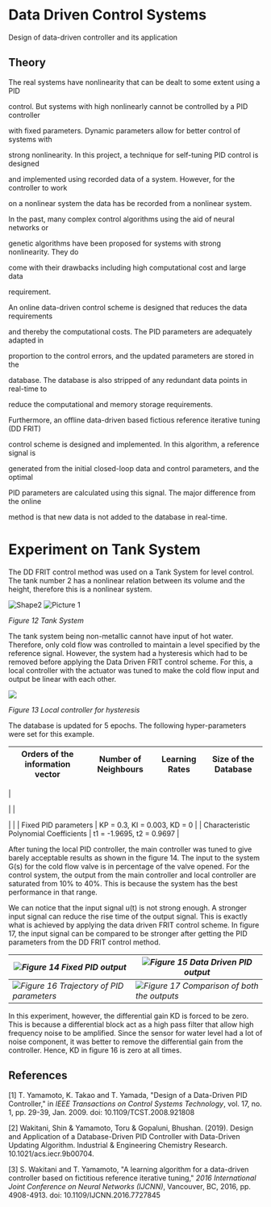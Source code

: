 # Data Driven Control Systems

Design of data-driven controller and its application

## Theory

The real systems have nonlinearity that can be dealt to some extent using a PID

control. But systems with high nonlinearly cannot be controlled by a PID controller

with fixed parameters. Dynamic parameters allow for better control of systems with

strong nonlinearity. In this project, a technique for self-tuning PID control is designed

and implemented using recorded data of a system. However, for the controller to work

on a nonlinear system the data has be recorded from a nonlinear system.

In the past, many complex control algorithms using the aid of neural networks or

genetic algorithms have been proposed for systems with strong nonlinearity. They do

come with their drawbacks including high computational cost and large data

requirement.

An online data-driven control scheme is designed that reduces the data requirements

and thereby the computational costs. The PID parameters are adequately adapted in

proportion to the control errors, and the updated parameters are stored in the

database. The database is also stripped of any redundant data points in real-time to

reduce the computational and memory storage requirements.

Furthermore, an offline data-driven based fictious reference iterative tuning (DD FRIT)

control scheme is designed and implemented. In this algorithm, a reference signal is

generated from the initial closed-loop data and control parameters, and the optimal

PID parameters are calculated using this signal. The major difference from the online

method is that new data is not added to the database in real-time.

# **Experiment on Tank System**

The DD FRIT control method was used on a Tank System for level control. The tank number 2 has a nonlinear relation between its volume and the height, therefore this is a nonlinear system.

![Shape2](RackMultipart20220920-1-e65t5_html_4ec64f95fe61f7c.gif) ![Picture 1](RackMultipart20220920-1-e65t5_html_3a41fea0e803a8e7.gif)

_Figure 12 Tank System_

The tank system being non-metallic cannot have input of hot water. Therefore, only cold flow was controlled to maintain a level specified by the reference signal. However, the system had a hysteresis which had to be removed before applying the Data Driven FRIT control scheme. For this, a local controller with the actuator was tuned to make the cold flow input and output be linear with each other.

![](RackMultipart20220920-1-e65t5_html_df1baffb15f9d2b4.png)

_Figure 13 Local controller for hysteresis_

The database is updated for 5 epochs. The following hyper-parameters were set for this example.

| Orders of the information vector | Number of Neighbours | Learning Rates | Size of the Database |
| --- | --- | --- | --- |
|


 |
 |


 |
 |
| Fixed PID parameters | KP = 0.3, KI = 0.003, KD = 0 |
| Characteristic Polynomial Coefficients | t1 = -1.9695, t2 = 0.9697 |

After tuning the local PID controller, the main controller was tuned to give barely acceptable results as shown in the figure 14. The input to the system G(s) for the cold flow valve is in percentage of the valve opened. For the control system, the output from the main controller and local controller are saturated from 10% to 40%. This is because the system has the best performance in that range.

We can notice that the input signal u(t) is not strong enough. A stronger input signal can reduce the rise time of the output signal. This is exactly what is achieved by applying the data driven FRIT control scheme. In figure 17, the input signal can be compared to be stronger after getting the PID parameters from the DD FRIT control method.

| ![](RackMultipart20220920-1-e65t5_html_159418c15b97be7a.png)_Figure 14 Fixed PID output_ | ![](RackMultipart20220920-1-e65t5_html_d35f7c111ee83235.png)_Figure 15 Data Driven PID output_ |
| --- | --- |
| ![](RackMultipart20220920-1-e65t5_html_d140c966b11d279d.png)_Figure 16 Trajectory of PID parameters_ | ![](RackMultipart20220920-1-e65t5_html_986a5df4810e692b.png)_Figure 17 Comparison of both the outputs_ |

In this experiment, however, the differential gain KD is forced to be zero. This is because a differential block act as a high pass filter that allow high frequency noise to be amplified. Since the sensor for water level had a lot of noise component, it was better to remove the differential gain from the controller. Hence, KD in figure 16 is zero at all times.


## References

[1] T. Yamamoto, K. Takao and T. Yamada, "Design of a Data-Driven PID Controller," in _IEEE Transactions on Control Systems Technology_, vol. 17, no. 1, pp. 29-39, Jan. 2009. doi: 10.1109/TCST.2008.921808

[2] Wakitani, Shin & Yamamoto, Toru & Gopaluni, Bhushan. (2019). Design and Application of a Database-Driven PID Controller with Data-Driven Updating Algorithm. Industrial & Engineering Chemistry Research. 10.1021/acs.iecr.9b00704.

[3] S. Wakitani and T. Yamamoto, "A learning algorithm for a data-driven controller based on fictitious reference iterative tuning," _2016 International Joint Conference on Neural Networks (IJCNN)_, Vancouver, BC, 2016, pp. 4908-4913. doi: 10.1109/IJCNN.2016.7727845
